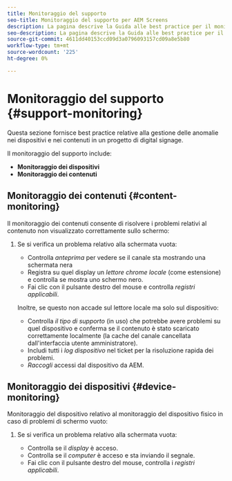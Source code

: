 ```yaml
---
title: Monitoraggio del supporto
seo-title: Monitoraggio del supporto per AEM Screens
description: La pagina descrive la Guida alle best practice per il monitoraggio del supporto per AEM Screens
seo-description: La pagina descrive la Guida alle best practice per il monitoraggio del supporto per AEM Screens
source-git-commit: 4611dd40153ccd09d3a0796093157cd09a8e5b80
workflow-type: tm+mt
source-wordcount: '225'
ht-degree: 0%

---
```



# Monitoraggio del supporto {#support-monitoring}

Questa sezione fornisce best practice relative alla gestione delle anomalie nei dispositivi e nei contenuti in un progetto di digital signage.

Il monitoraggio del supporto include:

* **Monitoraggio dei dispositivi**
* **Monitoraggio dei contenuti**

## Monitoraggio dei contenuti {#content-monitoring}

Il monitoraggio dei contenuti consente di risolvere i problemi relativi al contenuto non visualizzato correttamente sullo schermo:

1. Se si verifica un problema relativo alla schermata vuota:

   * Controlla *anteprima* per vedere se il canale sta mostrando una schermata nera
   * Registra su quel display un *lettore chrome locale* (come estensione) e controlla se mostra uno schermo nero.
   * Fai clic con il pulsante destro del mouse e controlla *registri applicabili*.

   Inoltre, se questo non accade sul lettore locale ma solo sul dispositivo:

   * Controlla *il tipo di supporto* (in uso) che potrebbe avere problemi su quel dispositivo e conferma se il contenuto è stato scaricato correttamente localmente (la cache del canale cancellata dall&#39;interfaccia utente amministratore).
   * Includi tutti i *log dispositivo* nel ticket per la risoluzione rapida dei problemi.
   * *Raccogli* accessi dal dispositivo da AEM.


## Monitoraggio dei dispositivi {#device-monitoring}

Monitoraggio del dispositivo relativo al monitoraggio del dispositivo fisico in caso di problemi di schermo vuoto:

1. Se si verifica un problema relativo alla schermata vuota:

   * Controlla se il *display* è acceso.
   * Controlla se il *computer* è acceso e sta inviando il segnale.
   * Fai clic con il pulsante destro del mouse, controlla i *registri applicabili*.

